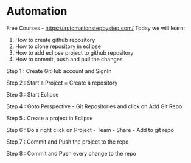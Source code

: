 # Automation

Free Courses - https://automationstepbystep.com/
Today we will learn:
1. How to create github repository
2. How to clone repository in eclipse
3. How to add eclipse project to github repository
4. How to commit, push and pull the changes

Step 1 : Create GitHub account and SignIn

Step 2 : Start a Project = Create a repository

Step 3 : Start Eclipse

Step 4 : Goto Perspective - Git Repositories and click on Add Git Repo

Step 5 : Create a project in Eclipse

Step 6 : Do a right click on Project - Team - Share - Add to git repo

Step 7 : Commit and Push the project to the repo

Step 8 : Commit and Push every change to the repo
